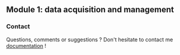 ## Module 1: data acquisition and management





### Contact

Questions, comments or suggestions ? Don't hesitate to contact me [documentation](zufferey.marie@bluewin.ch) !
